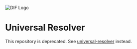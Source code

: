 ![DIF Logo](https://raw.githubusercontent.com/decentralized-identity/decentralized-identity.github.io/master/images/logo-small.png)

# Universal Resolver

This repository is deprecated. See [universal-resolver](https://github.com/decentralized-identity/universal-resolver/) instead.
